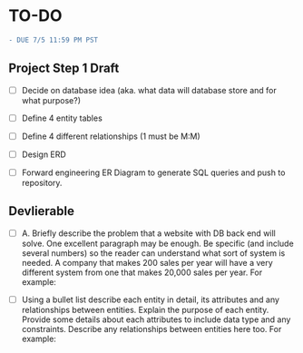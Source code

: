 # TO-DO
```diff
- DUE 7/5 11:59 PM PST
```
## Project Step 1 Draft

- [ ] Decide on database idea (aka. what data will database store and for what purpose?)

- [ ] Define 4 entity tables

- [ ] Define 4 different relationships (1 must be M:M)
- [ ] Design ERD

- [ ] Forward engineering ER Diagram to generate SQL queries and push to repository.
## Devlierable

- [ ] A. Briefly describe the problem that a website with DB back end will solve. One excellent paragraph may be enough. Be specific (and include several numbers) so the reader can understand what sort of system is needed. A company that makes 200 sales per year will have a very different system from one that makes 20,000 sales per year. For example:

- [ ] Using a bullet list describe each entity in detail, its attributes and any relationships between entities. Explain the purpose of each entity. Provide some details about each attributes to include data type and any constraints. Describe any relationships between entities here too. For example: 



